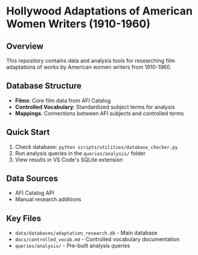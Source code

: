 # Hollywood Adaptations of American Women Writers (1910-1960)

## Overview
This repository contains data and analysis tools for researching film adaptations of works by American women writers from 1910-1960.

## Database Structure
- **Films**: Core film data from AFI Catalog
- **Controlled Vocabulary**: Standardized subject terms for analysis
- **Mappings**: Connections between AFI subjects and controlled terms

## Quick Start
1. Check database: `python scripts/utilities/database_checker.py`
2. Run analysis queries in the `queries/analysis/` folder
3. View results in VS Code's SQLite extension

## Data Sources
- AFI Catalog API
- Manual research additions

## Key Files
- `data/databases/adaptation_research.db` - Main database
- `docs/controlled_vocab.md` - Controlled vocabulary documentation
- `queries/analysis/` - Pre-built analysis queries
